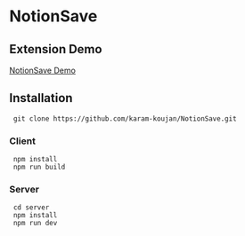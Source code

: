 # NotionSave

## Extension Demo

[NotionSave Demo](https://twitter.com/karamkaku/status/16647728229529968)

## Installation

```shell
 git clone https://github.com/karam-koujan/NotionSave.git
```

### Client

```shell
 npm install
 npm run build
```

### Server

```shell
 cd server
 npm install
 npm run dev
```

